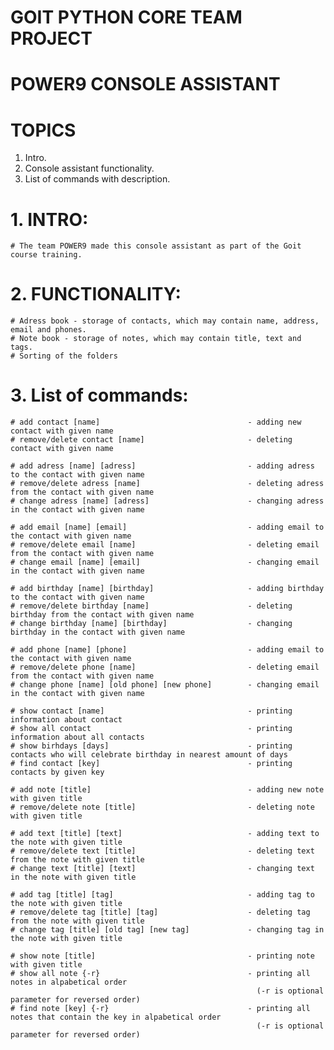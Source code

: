 # GOIT PYTHON CORE TEAM PROJECT

# POWER9 CONSOLE ASSISTANT

# TOPICS
  1.  Intro.
  2.  Console assistant functionality.
  3.  List of commands with description.


# 1. INTRO:
    # The team POWER9 made this console assistant as part of the Goit course training.
  
# 2. FUNCTIONALITY:
    # Adress book - storage of contacts, which may contain name, address, email and phones.
    # Note book - storage of notes, which may contain title, text and tags. 
    # Sorting of the folders
    
# 3. List of commands:
    # add contact [name]                                 - adding new contact with given name
    # remove/delete contact [name]                       - deleting contact with given name
    
    # add adress [name] [adress]                         - adding adress to the contact with given name
    # remove/delete adress [name]                        - deleting adress from the contact with given name
    # change adress [name] [adress]                      - changing adress in the contact with given name
    
    # add email [name] [email]                           - adding email to the contact with given name
    # remove/delete email [name]                         - deleting email from the contact with given name
    # change email [name] [email]                        - changing email in the contact with given name
    
    # add birthday [name] [birthday]                     - adding birthday to the contact with given name
    # remove/delete birthday [name]                      - deleting birthday from the contact with given name
    # change birthday [name] [birthday]                  - changing birthday in the contact with given name
    
    # add phone [name] [phone]                           - adding email to the contact with given name
    # remove/delete phone [name]                         - deleting email from the contact with given name
    # change phone [name] [old phone] [new phone]        - changing email in the contact with given name
    
    # show contact [name]                                - printing information about contact
    # show all contact                                   - printing information about all contacts
    # show birhdays [days]                               - printing contacts who will celebrate birthday in nearest amount of days
    # find contact [key]                                 - printing contacts by given key
    
    # add note [title]                                   - adding new note with given title
    # remove/delete note [title]                         - deleting note with given title
    
    # add text [title] [text]                            - adding text to the note with given title
    # remove/delete text [title]                         - deleting text from the note with given title
    # change text [title] [text]                         - changing text in the note with given title
    
    # add tag [title] [tag]                              - adding tag to the note with given title
    # remove/delete tag [title] [tag]                    - deleting tag from the note with given title
    # change tag [title] [old tag] [new tag]             - changing tag in the note with given title
    
    # show note [title]                                  - printing note with given title
    # show all note {-r}                                 - printing all notes in alpabetical order 
                                                           (-r is optional parameter for reversed order)
    # find note [key] {-r}                               - printing all notes that contain the key in alpabetical order 
                                                           (-r is optional parameter for reversed order)
